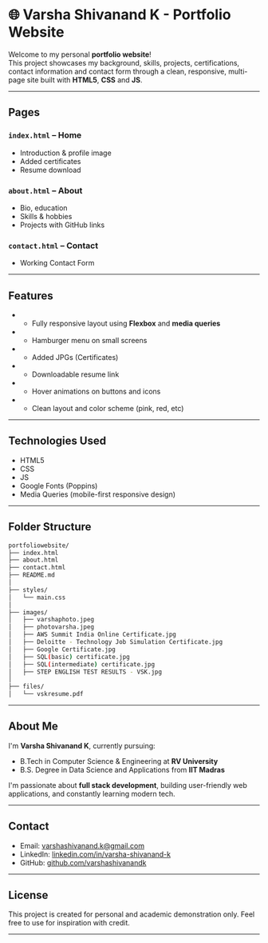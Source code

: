 # 🌐 Varsha Shivanand K - Portfolio Website

Welcome to my personal **portfolio website**!  
This project showcases my background, skills, projects, certifications, contact information and contact form through a clean, responsive, multi-page site built with **HTML5**, **CSS** and **JS**.

---

##  Pages

### `index.html` – Home
- Introduction & profile image
- Added certificates
- Resume download

###  `about.html` – About
- Bio, education
- Skills & hobbies
- Projects with GitHub links

###  `contact.html` – Contact
- Working Contact Form

---

##  Features

- - Fully responsive layout using **Flexbox** and **media queries**
- - Hamburger menu on small screens
- - Added JPGs (Certificates)
- - Downloadable resume link
- - Hover animations on buttons and icons
- - Clean layout and color scheme (pink, red, etc)

---

##  Technologies Used

- HTML5  
- CSS
- JS
- Google Fonts (Poppins)  
- Media Queries (mobile-first responsive design)

---

##  Folder Structure
```bash
portfoliowebsite/
├── index.html
├── about.html
├── contact.html
├── README.md
│
├── styles/
│   └── main.css
│
├── images/
│   ├── varshaphoto.jpeg
│   ├── photovarsha.jpeg
│   ├── AWS Summit India Online Certificate.jpg
│   ├── Deloitte - Technology Job Simulation Certificate.jpg
│   ├── Google Certificate.jpg
│   ├── SQL(basic) certificate.jpg
│   ├── SQL(intermediate) certificate.jpg
│   ├── STEP ENGLISH TEST RESULTS - VSK.jpg
│
├── files/
│   └── vskresume.pdf

```

---

##  About Me

I'm **Varsha Shivanand K**, currently pursuing:
-  B.Tech in Computer Science & Engineering at **RV University**
-  B.S. Degree in Data Science and Applications from **IIT Madras**

I'm passionate about **full stack development**, building user-friendly web applications, and constantly learning modern tech.

---

##  Contact

-  Email: [varshashivanand.k@gmail.com](mailto:varshashivanand.k@gmail.com)  
-  LinkedIn: [linkedin.com/in/varsha-shivanand-k](https://www.linkedin.com/in/varsha-shivanand-k/)  
-  GitHub: [github.com/varshashivanandk](https://github.com/varshashivanandk)

---

##  License

This project is created for personal and academic demonstration only. Feel free to use for inspiration with credit.

---

